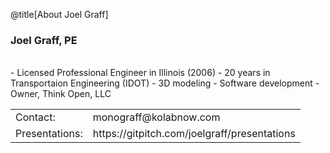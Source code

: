 @title[About Joel Graff]
### Joel Graff, PE
<br>
- Licensed Professional Engineer in Illinois (2006)
- 20 years in Transportaion Engineering (IDOT) 
- 3D modeling
- Software development
- Owner, Think Open, LLC
<br>
<table>
<span style = "font-size:75%">
    <tr class = "links">
        <td>Contact:</td> 
        <td>monograff@kolabnow.com</td>
    </tr>
    <tr class = "links">
        <td>Presentations: </td>
        <td>https://gitpitch.com/joelgraff/presentations</td>
    </tr>
</span>
</table>
